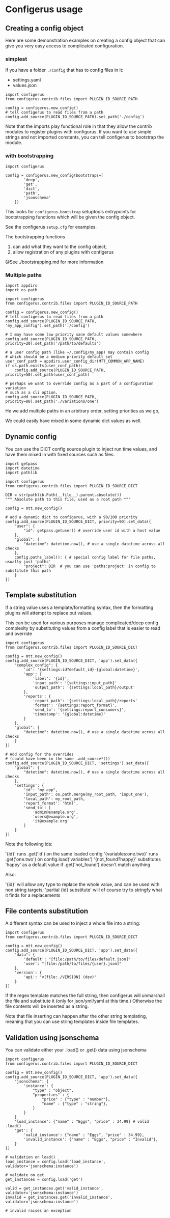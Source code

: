 # Configerus usage

## Creating a config object

Here are some demonstration examples on creating a config object that can give
you very easy access to complicated configuration.

### simplest

If you have a folder `./config` that has to config files in it:
- settings.yaml
- values.json
```
import configerus
from configerus.contrib.files import PLUGIN_ID_SOURCE_PATH

config = configerus.new_config()
# tell configerus to read files from a path
config.add_source(PLUGIN_ID_SOURCE_PATH).set_path('./config')
```

Note that the imports play functional role in that they allow the contrib
modules to register plugins with configurus. If you want to use simple strings
and not imported constants, you can tell configerus to bootstrap the module.

### with bootstrapping

```
import configerus

config = configerus.new_config(bootstraps=[
        'deep',
        'get',
        'dict',
        'path',
        'jsonschema'
    ])
```

This looks for `configerus.bootstrap` setuptools entrypoints for bootstrapping
functions which will be given the config object.

See the configerus `setup.cfg` for examples.

The bootstrapping functions

1. can add what they want to the config object;
2. allow registration of any plugins with configerus

@See ./bootstrapping.md for more information

### Multiple paths

```
import appdirs
import os.path

import configerus
from configerus.contrib.files import PLUGIN_ID_SOURCE_PATH

config = configerus.new_config()
# tell configerus to read files from a path
config.add_source(PLUGIN_ID_SOURCE_PATH, 'my_app_config').set_path('./config')

# I may have some low priority sane default values somewhere
config.add_source(PLUGIN_ID_SOURCE_PATH, priority=20).set_path('/path/to/defaults')

# a user config path (like ~/.config/my_app) may contain config
# which should be a medium priority default set
user_conf_path = appdirs.user_config_dir(MTT_COMMON_APP_NAME)
if os.path.exists(user_conf_path):
    config.add_source(PLUGIN_ID_SOURCE_PATH, priority=50).set_path(user_conf_path)

# perhaps we want to override config as a part of a configuration variation
# such as a cli option.
config.add_source(PLUGIN_ID_SOURCE_PATH, priority=80).set_path('./variations/one')
```

He we add multiple paths in an arbitrary order, setting priorities as we go,

We could easily have mixed in some dynamic dict values as well.

## Dynamic config

You can use the DICT config source plugin to inject run time values, and have
them mixed in with fixed sources such as files.

```
import getpass
import datetime
import pathlib

import configerus
from configerus.contrib.files import PLUGIN_ID_SOURCE_DICT

DIR = str(pathlib.Path(__file__).parent.absolute())
""" Absolute path to this file, used as a root path """

config = mtt.new_config()

# add a dynamic dict to configerus, with a 90/100 priority
config.add_source(PLUGIN_ID_SOURCE_DICT, priority=90).set_data({
    "user": {
        "id": getpass.getuser() # override user id with a host value
    },
    "global": {
        "datetime": datetime.now(), # use a single datetime across all checks
    },
    config.paths_label(): { # special config label for file paths, usually just 'paths'
        "project": DIR  # you can use 'paths:project' in config to substitute this path
    }
})
```

## Template substitution

If a string value uses a template/formatting syntax, then the formatting plugins
will attempt to replace out values.

This can be used for various purposes manage complicated/deep config complexity
by substituting values from a config label that is easier to read and override

```
import configerus
from configerus.contrib.files import PLUGIN_ID_SOURCE_DICT

config = mtt.new_config()
config.add_source(PLUGIN_ID_SOURCE_DICT, 'app').set_data({
    "complex_config": {
        'id': '{settings:id?default_id}-{global:datetime}',
        'app': {
            'label': '{id}',
            'input_path': '{settings:input_path}'
            'output_path': '{settings:local_path}/output'
        },
        'reports': {
            'report_path': '{settings:local_path}/reports'
            'format': '{settings:report_format}',
            'send_to': '{settings:report_consumers}',
            'timestamp': '{global:datetime}'
        }
    },
    "global": {
        "datetime": datetime.now(), # use a single datetime across all checks
    }
})

# Add config for the overrides
# (could have been in the same .add_source*())
config.add_source(PLUGIN_ID_SOURCE_DICT, 'settings').set_data({
    "global": {
        "datetime": datetime.now(), # use a single datetime across all checks
    },
    'settings': {
        'id': "my_app",
        'input_path': os.path.merge(my_root_path, 'input_one'),
        'local_path': my_root_path,
        'report_format': 'html',
        'send_to': [
            'admin@example.org',
            'users@example.org',
            'it@example.org'
        ]
    }
})

```

Note the following ids:

'{id}' runs .get('id') on the same loaded config
'{variables:one.two}' runs .get('one.two') on config.load('variables')
'{not_found?happy}' substitutes 'happy' as a default value if .get('not_found')
   doesn't match anything

Also:

'{id}' will allow any type to replace the whole value, and can be used with non
    string targets;
'partial {id} substitute' will of course try to stringfy what it finds for a
    replacements


## File contents substitution

A different syntax can be used to inject a whole file into a string:

```
import configerus
from configerus.contrib.files import PLUGIN_ID_SOURCE_DICT

config = mtt.new_config()
config.add_source(PLUGIN_ID_SOURCE_DICT, 'app').set_data({
    "data": {
        'default': "[file:/path/to/files/default.json]"
        'user': "[file:/path/to/files/{user}.json]"
    },
    'version': {
        'api': "v[file:./VERSION] (dev)"
    }
})
```

If the regex template matches the full string, then configerus will unmarshall
the file and substitute it (only for json/yml/yaml at this time.)  Otherwise the
file contents will be inserted as a string.

Note that file inserting can happen after the other string templating, meaning
that you can use string templates inside file templates.

## Validation using jsonschema

You can validate either your .load() or .get() data using jsonschema

```
import configerus
from configerus.contrib.files import PLUGIN_ID_SOURCE_DICT

config = mtt.new_config()
config.add_source(PLUGIN_ID_SOURCE_DICT, 'app').set_data({
    "jsonschema": {
        'instance': {
            "type" : "object",
            "properties" : {
                "price" : {"type" : "number"},
                "name" : {"type" : "string"},
            }
        }
    }
    'load_instance': {"name" : "Eggs", "price" : 34.99} # valid .load()
    'get': {
        'valid_instance': {"name" : "Eggs", "price" : 34.99},
        'invalid_instance': {"name" : "Eggs", "price" : "Invalid"},
    }
})

# validation on load()
load_instance = config.load('load_instance', validator='jsonschema:instance')

# validate on get
get_instances = config.load('get')

valid = get_instances.get('valid_instance', validator='jsonschema:instance')
invalid = get_instances.get('invalid_instance', validator='jsonschema:instance')

# invalid raises an exception
```
